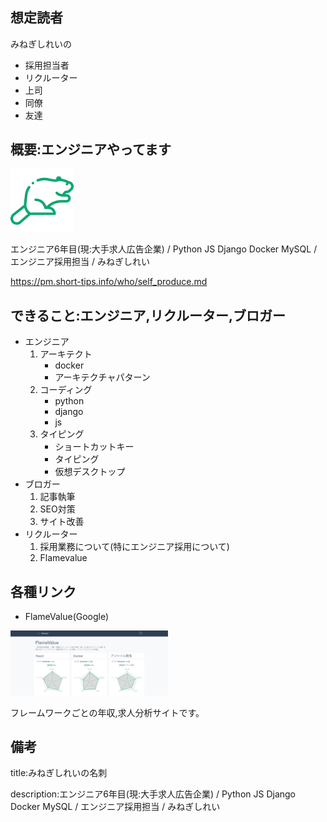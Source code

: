 

<link href="https://raw.githubusercontent.com/kawadasatoshi/minegishirei/main/img/beaver.png" rel="icon">
<link href="https://raw.githubusercontent.com/kawadasatoshi/minegishirei/main/img/beaver.png" rel="apple-touch-icon">



## 想定読者

みねぎしれいの

- 採用担当者
- リクルーター
- 上司
- 同僚
- 友達


## 概要:エンジニアやってます

<a href="https://www.google.com/search?q=%E3%81%BF%E3%81%AD%E3%81%8E%E3%81%97%E3%82%8C%E3%81%84">
<img style="width:20%;" src="https://raw.githubusercontent.com/kawadasatoshi/minegishirei/main/img/beaver.png">
</a>

エンジニア6年目(現:大手求人広告企業) / Python JS Django Docker MySQL / エンジニア採用担当 / みねぎしれい

https://pm.short-tips.info/who/self_produce.md


## できること:エンジニア,リクルーター,ブロガー


- エンジニア
    1. アーキテクト
        - docker
        - アーキテクチャパターン
    2. コーディング
        - python
        - django
        - js
    3. タイピング
        - ショートカットキー
        - タイピング
        - 仮想デスクトップ
- ブロガー
    1. 記事執筆
    2. SEO対策
    3. サイト改善
- リクルーター
    1. 採用業務について(特にエンジニア採用について)
    2. Flamevalue


## 各種リンク

- FlameValue(Google)

<a href="https://www.google.com/search?q=FlameValue">
<img style="width: 50%;" src="https://github.com/kawadasatoshi/minegishirei/blob/main/flamevalue/flamevalue.png?raw=true">
</a>

フレームワークごとの年収,求人分析サイトです。



## 備考

title:みねぎしれいの名刺

description:エンジニア6年目(現:大手求人広告企業) / Python JS Django Docker MySQL / エンジニア採用担当 / みねぎしれい

